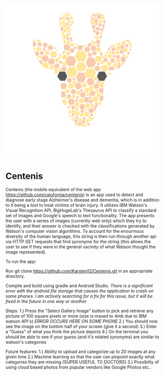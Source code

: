 ![alt text](https://raw.githubusercontent.com/Karsten12/Centenis/master/app/src/main/res/mipmap-xxxhdpi/ic_gft.png?token=AHlznhiy1IeJLOxcsIlsvA0JS6V7p21Kks5ZUaPmwA%3D%3D)

# Centenis
Centenis (the mobile equivalent of the web app https://github.com/calufornia/centenis) is an app used to detect and diagnose early stage Alzheimer's disease and dementia, which is in addition to it being a tool to treat victims of brain injury. It utilizes IBM Watson's Visual Recognition API, BigHugeLab's Thesaurus API to classify a standard set of images and Google's speech to text functionality. The app presents the user with a series of images (currently web only) which they try to identify, and their answer is checked with the classifications generated by Watson's computer vision algorithms. To account for the enourmous diversity of the human language, this string is then run through another api via HTTP GET requests that find synonyms for the string (this allows the user to see if they were in the general vacinity of what Watson thought the image represented).

To run the app:

Run git clone https://github.com/Karsten12/Centenis.git in an appropriate directory.

Compile and build using gradle and Android Studio.
*There is a significant error with the android file storage that causes the application to crash on some phones. 
I am actively searching for a fix for this issue, but it will be fixed in the future in one way or another*

Steps:
1.) Press the "Select Gallery Image" button to pick and retrieve any picture of 100 square pixels or more (size is maxed to 4mb due to IBM watson API's)
*ERROR OCCURS HERE ON SOME PHONE*
2.) You should now see the image on the bottom half of your screen (give it a second)
3.) Enter a "Guess" of what you think the picture depicts
4.) On the terminal you should be able to see if your guess (and it's related synonyms) are similar to watson's categories


Future features:
1.) Ability to upload and categorize up to 20 images at any given time
2.) Machine learning so that the user can pinpoint exactly what categories they are missing (SUPER USEFUL TO DOCTORS)
3.) Possibilty of using cloud based photos from popular vendors like Google Photos etc..
